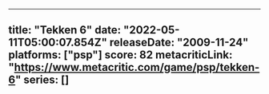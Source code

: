 
---
title: "Tekken 6"
date: "2022-05-11T05:00:07.854Z"
releaseDate: "2009-11-24"
platforms: ["psp"]
score: 82
metacriticLink: "https://www.metacritic.com/game/psp/tekken-6"
series: []
---
